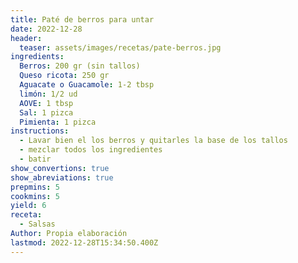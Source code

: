 ```yaml
---
title: Paté de berros para untar
date: 2022-12-28
header:
  teaser: assets/images/recetas/pate-berros.jpg
ingredients:
  Berros: 200 gr (sin tallos)
  Queso ricota: 250 gr
  Aguacate o Guacamole: 1-2 tbsp
  limón: 1/2 ud
  AOVE: 1 tbsp
  Sal: 1 pizca
  Pimienta: 1 pizca
instructions:
  - Lavar bien el los berros y quitarles la base de los tallos
  - mezclar todos los ingredientes
  - batir
show_convertions: true
show_abreviations: true
prepmins: 5
cookmins: 5
yield: 6
receta:
  - Salsas
Author: Propia elaboración
lastmod: 2022-12-28T15:34:50.400Z
---
```

